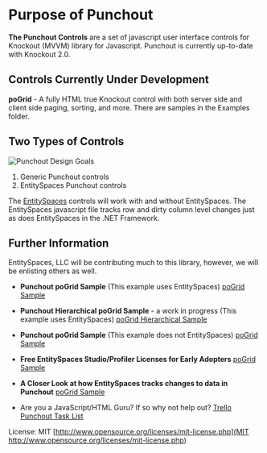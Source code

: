 Purpose of Punchout
==================================

**The Punchout Controls** are a set of javascript user interface controls for Knockout (MVVM) library for Javascript. Punchout is currently up-to-date with Knockout 2.0.

Controls Currently Under Development
---------------------
**poGrid** - A fully HTML true Knockout control with both server side and client side paging, sorting, and more. There are samples in the Examples folder.

Two Types of Controls
---------------------
![Punchout Design Goals](http://www.entityspaces.net/blog/content/binary/WindowsLiveWriter/4c131d011ab1_EE97/architecture_2.png)

1. Generic Punchout controls
2. EntitySpaces Punchout controls

The [EntitySpaces](http://www.entityspaces.net/blog/2011/12/05/Announcing+The+EntitySpaces+Punchout+Early+Adopters+Program.aspx) controls will work with and without EntitySpaces. The EntitySpaces javascript file tracks row and dirty column level changes just as does EntitySpaces in the .NET Framework.

Further Information
---------------------

EntitySpaces, LLC will be contributing much to this library, however, we will be enlisting others as well. 

 * **Punchout poGrid Sample** (This example uses EntitySpaces)
    [poGrid Sample](http://www.entityspaces.net/Punchout/examples/EntitySpaces/SampleGrid.htm) 

 * **Punchout Hierarchical poGrid Sample** - a work in progress (This example uses EntitySpaces)
    [poGrid Hierarchical Sample](http://www.entityspaces.net/Punchout/examples/EntitySpaces/HierarchicalGrid.htm)
	
 * **Punchout poGrid Sample** (This example does not EntitySpaces)
    [poGrid Sample](http://www.entityspaces.net/Punchout/examples/Non-EntitySpaces/SampleGrid.htm) 	
	
 * **Free EntitySpaces Studio/Profiler Licenses for Early Adopters** 
    [poGrid Sample](http://www.entityspaces.net/blog/2011/12/05/Announcing+The+EntitySpaces+Punchout+Early+Adopters+Program.aspx) 		
	
 * **A Closer Look at how EntitySpaces tracks changes to data in Punchout** 
    [poGrid Sample](http://www.entityspaces.net/blog/2011/12/07/A+Closer+Look+At+How+EntitySpaces+Tracks+Changes+To+Data+In+Punchout.aspx) 		
	
 * Are you a JavaScript/HTML Guru? If so why not help out? 
    [Trello Punchout Task List](https://trello.com/#board/punchout/4ed2e790d8f7b81f3000cfa9)

License: MIT [http://www.opensource.org/licenses/mit-license.php](MIT http://www.opensource.org/licenses/mit-license.php)
